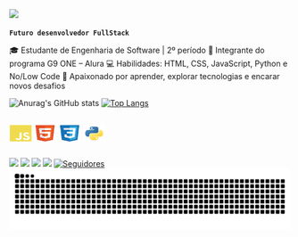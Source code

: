 <img src="https://readme-typing-svg.herokuapp.com/?font=Righteous&size=35&left=true&vleft=true&width=500&height=70&color=ff0000&duration=2000&lines=Aopa!+👋;+Carl1n+aqui+🔥;"/>

**`Futuro desenvolvedor FullStack`**

🎓 Estudante de Engenharia de Software | 2º período
🚀 Integrante do programa G9 ONE – Alura
💻 Habilidades: HTML, CSS, JavaScript, Python e No/Low Code
🌟 Apaixonado por aprender, explorar tecnologias e encarar novos desafios


![Anurag's GitHub stats](https://github-readme-stats.vercel.app/api?username=carl1tosbr&theme=shadow_red&show_icons=true)
[![Top Langs](https://github-readme-stats.vercel.app/api/top-langs/?username=carl1tosbr&theme=shadow_red&show&layout=donut)](https://github.com/anuraghazra/github-readme-stats)


<div style="display: inline_block"><br>
  <img align="center" alt="Rafa-Js" height="30" width="40" src="https://raw.githubusercontent.com/devicons/devicon/master/icons/javascript/javascript-plain.svg">
  <img align="center" alt="Rafa-HTML" height="30" width="40" src="https://raw.githubusercontent.com/devicons/devicon/master/icons/html5/html5-original.svg">
  <img align="center" alt="Rafa-CSS" height="30" width="40" src="https://raw.githubusercontent.com/devicons/devicon/master/icons/css3/css3-original.svg">
  <img align="center" alt="Rafa-Python" height="30" width="40" src="https://raw.githubusercontent.com/devicons/devicon/master/icons/python/python-original.svg">
  
</div>

  ##
  
<div>
   <a href="https://www.linkedin.com/in/carlos-rodrigo-f-santos-b03594365/" target="_blank"><img src="https://img.shields.io/badge/-LinkedIn-%230077B5?style=for-the-badge&logo=linkedin&logoColor=white" target="_blank"></a> 
  <a href="https://instagram.com/carl1tos_br" target="_blank"><img src="https://img.shields.io/badge/-Instagram-%23E4405F?style=for-the-badge&logo=instagram&logoColor=white" target="_blank"></a>
 	<a href="https://www.twitch.tv/carl1n__" target="_blank"><img src="https://img.shields.io/badge/Twitch-9146FF?style=for-the-badge&logo=twitch&logoColor=white" target="_blank"></a>
 <a href="https://discord.gg/jCyjbCKm2T" target="_blank"><img src="https://img.shields.io/badge/Discord-7289DA?style=for-the-badge&logo=discord&logoColor=white" target="_blank"></a> 
   <a href="https://github.com/carl1tosbr?tab=followers">
        <img 
            alt="Seguidores" 
            title="Me siga no GitHub" 
            src="https://custom-icon-badges.demolab.com/github/followers/Cauee-dev?color=236ad3&labelColor=1155ba&style=for-the-badge&logo=github&label=Seguidores&logoColor=white"
        />
    </a>

</div>

<picture>
<source media="(prefers-color-scheme: dark)" srcset="https://raw.githubusercontent.com/Carl1tosBR/Carl1tosBR/output/github-contribution-grid-snake-dark.svg">
<source media="(prefers-color-scheme: light)" srcset="https://raw.githubusercontent.com/Carl1tosBR/Carl1tosBR/output/github-contribution-grid-snake-dark.svg">
<img alt="github contribution grid snake animation" src="https://raw.githubusercontent.com/Carl1tosBR/Carl1tosBR/output/github-contribution-grid-snake.svg">
</picture>
